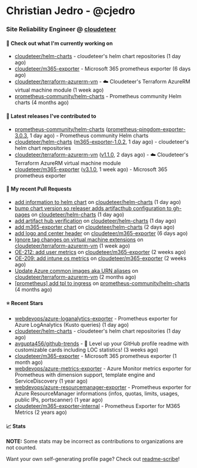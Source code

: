 # Christian Jedro - @cjedro
### Site Reliability Engineer @ [cloudeteer](https://cloudeteer.de/)

#### 👷 Check out what I'm currently working on

- [cloudeteer/helm-charts](https://github.com/cloudeteer/helm-charts) - cloudeteer&#39;s helm chart repositories (1 day ago)
- [cloudeteer/m365-exporter](https://github.com/cloudeteer/m365-exporter) - Microsoft 365 prometheus exporter (6 days ago)
- [cloudeteer/terraform-azurerm-vm](https://github.com/cloudeteer/terraform-azurerm-vm) - ☁️ Cloudeteer&#39;s Terraform AzureRM virtual machine module (1 week ago)
- [prometheus-community/helm-charts](https://github.com/prometheus-community/helm-charts) - Prometheus community Helm charts (4 months ago)

#### 🔭 Latest releases I've contributed to

- [prometheus-community/helm-charts](https://github.com/prometheus-community/helm-charts) ([prometheus-pingdom-exporter-3.0.3](https://github.com/prometheus-community/helm-charts/releases/tag/prometheus-pingdom-exporter-3.0.3), 1 day ago) - Prometheus community Helm charts
- [cloudeteer/helm-charts](https://github.com/cloudeteer/helm-charts) ([m365-exporter-1.0.2](https://github.com/cloudeteer/helm-charts/releases/tag/m365-exporter-1.0.2), 1 day ago) - cloudeteer&#39;s helm chart repositories
- [cloudeteer/terraform-azurerm-vm](https://github.com/cloudeteer/terraform-azurerm-vm) ([v1.1.0](https://github.com/cloudeteer/terraform-azurerm-vm/releases/tag/v1.1.0), 2 days ago) - ☁️ Cloudeteer&#39;s Terraform AzureRM virtual machine module
- [cloudeteer/m365-exporter](https://github.com/cloudeteer/m365-exporter) ([v3.1.0](https://github.com/cloudeteer/m365-exporter/releases/tag/v3.1.0), 1 week ago) - Microsoft 365 prometheus exporter

#### 🔨 My recent Pull Requests

- [add information to helm chart](https://github.com/cloudeteer/helm-charts/pull/6) on [cloudeteer/helm-charts](https://github.com/cloudeteer/helm-charts) (1 day ago)
- [bump chart version so releaser adds artifacthub configuration to gh-pages](https://github.com/cloudeteer/helm-charts/pull/5) on [cloudeteer/helm-charts](https://github.com/cloudeteer/helm-charts) (1 day ago)
- [add artifact hub verification](https://github.com/cloudeteer/helm-charts/pull/4) on [cloudeteer/helm-charts](https://github.com/cloudeteer/helm-charts) (1 day ago)
- [add m365-exporter chart](https://github.com/cloudeteer/helm-charts/pull/3) on [cloudeteer/helm-charts](https://github.com/cloudeteer/helm-charts) (2 days ago)
- [add logo and center header](https://github.com/cloudeteer/m365-exporter/pull/21) on [cloudeteer/m365-exporter](https://github.com/cloudeteer/m365-exporter) (6 days ago)
- [Ignore tag changes on virtual machine extensions](https://github.com/cloudeteer/terraform-azurerm-vm/pull/62) on [cloudeteer/terraform-azurerm-vm](https://github.com/cloudeteer/terraform-azurerm-vm) (1 week ago)
- [OE-212: add user metrics](https://github.com/cloudeteer/m365-exporter/pull/19) on [cloudeteer/m365-exporter](https://github.com/cloudeteer/m365-exporter) (2 weeks ago)
- [OE-209: add intune os metrics](https://github.com/cloudeteer/m365-exporter/pull/14) on [cloudeteer/m365-exporter](https://github.com/cloudeteer/m365-exporter) (2 weeks ago)
- [Update Azure common images aka URN aliases](https://github.com/cloudeteer/terraform-azurerm-vm/pull/54) on [cloudeteer/terraform-azurerm-vm](https://github.com/cloudeteer/terraform-azurerm-vm) (2 months ago)
- [[prometheus] add tpl to ingress](https://github.com/prometheus-community/helm-charts/pull/4956) on [prometheus-community/helm-charts](https://github.com/prometheus-community/helm-charts) (4 months ago)

#### ⭐ Recent Stars

- [webdevops/azure-loganalytics-exporter](https://github.com/webdevops/azure-loganalytics-exporter) - Prometheus exporter for Azure LogAnalytics (Kusto queries) (1 day ago)
- [cloudeteer/helm-charts](https://github.com/cloudeteer/helm-charts) - cloudeteer&#39;s helm chart repositories (1 day ago)
- [avgupta456/github-trends](https://github.com/avgupta456/github-trends) - 🚀 Level up your GitHub profile readme with customizable cards including LOC statistics! (3 weeks ago)
- [cloudeteer/m365-exporter](https://github.com/cloudeteer/m365-exporter) - Microsoft 365 prometheus exporter (1 month ago)
- [webdevops/azure-metrics-exporter](https://github.com/webdevops/azure-metrics-exporter) - Azure Monitor metrics exporter for Prometheus with dimension support, template engine and ServiceDiscovery (1 year ago)
- [webdevops/azure-resourcemanager-exporter](https://github.com/webdevops/azure-resourcemanager-exporter) - Prometheus exporter for Azure ResourceManager informations (infos, quotas, limits, usages, public IPs, portscanner) (1 year ago)
- [cloudeteer/m365-exporter-internal](https://github.com/cloudeteer/m365-exporter-internal) - Prometheus Exporter for M365 Metrics (2 years ago)

#### 📈 Stats

**NOTE:** Some stats may be incorrect as contributions to organizations
are not counted.


Want your own self-generating profile page? Check out [readme-scribe](https://github.com/muesli/readme-scribe)!